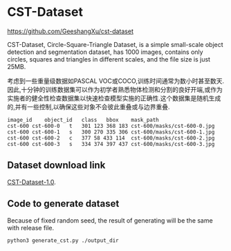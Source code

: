 # CST-Dataset
https://github.com/GeeshangXu/cst-dataset

CST-Dataset, Circle-Square-Triangle Dataset, is a simple small-scale object detection and segmentation dataset, has 1000 images, contains only circles, squares and triangles in different scales, and the file size is just 25MB.

考虑到一些重量级数据如PASCAL VOC或COCO,训练时间通常为数小时甚至数天.因此,十分钟的训练数据集可以作为初学者熟悉物体检测和分割的良好开端,或作为实施者的健全性检查数据集以快速检查模型实施的正确性.这个数据集是随机生成的,并有一些控制,以确保这些对象不会彼此重叠或与边界重叠.

```
image_id    object_id   class   bbox    mask_path
cst-600 cst-600-0   t   301 123 368 183 cst-600/masks/cst-600-0.jpg
cst-600 cst-600-1   s   300 270 335 306 cst-600/masks/cst-600-1.jpg
cst-600 cst-600-2   c   377 58 433 114  cst-600/masks/cst-600-2.jpg
cst-600 cst-600-3   s   334 374 397 437 cst-600/masks/cst-600-3.jpg
```

## Dataset download link
[CST-Dataset-1.0](https://github.com/GeeshangXu/cst-dataset/releases).

## Code to generate dataset
Because of fixed random seed, the result of generating will be the same with release file.

```
python3 generate_cst.py ./output_dir
```
